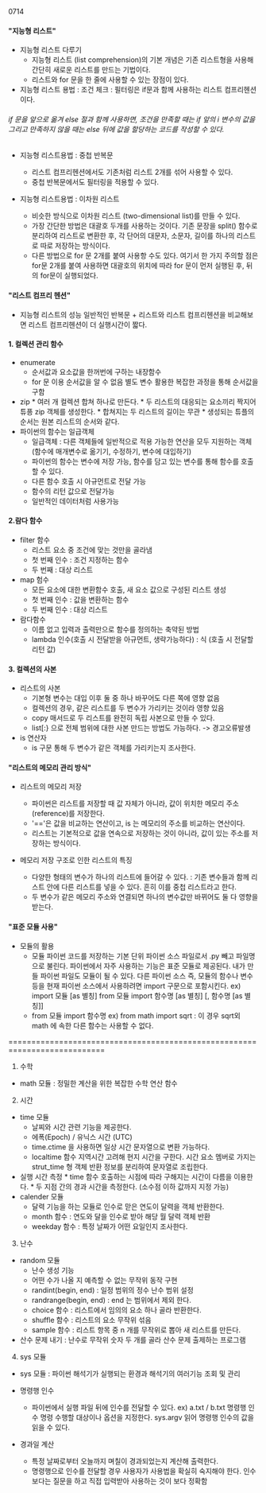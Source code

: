 0714

#### "지능형 리스트"

* 지능형 리스트 다루기
  * 지능형 리스트 (list comprehension)의 기본 개념은 기존 리스트형을 사용해 간단히 새로운 리스트를 만드는 기법이다.
  * 리스트와 for 문을 한 줄에 사용할 수 있는 장점이 있다.
* 지능형 리스트 용법 : 조건 체크
  : 필터링은 if문과 함께 사용하는 리스트 컴프리헨션이다.

###### if 문을 앞으로 옮겨 else 절과 함께 사용하면, 조건을 만족할 때는 if 앞의 i 변수의 값을 그리고 만족하지 않을 때는 else 뒤에 값을 할당하는 코드를 작성할 수 있다.

* 지능형 리스트용법 : 중첩 반복문
     * 리스트 컴프리헨션에서도 기존처럼 리스트 2개를 섞어 사용할 수 있다.
  * 중첩 반복문에서도 필터링을 적용할 수 있다.

* 지능형 리스트용법 : 이차원 리스트
    * 비슷한 방식으로 이차원 리스트 (two-dimensional list)를 만들 수 있다.
    * 가장 간단한 방법은 대괄호 두개를 사용하는 것이다. 기존 문장을 split() 함수로 분리하여 리스트로 변환한 후, 각 단어의 대문자, 소문자, 길이를 하나의 리스트로 따로 저장하는 방식이다.
    * 다른 방법으로 for  문 2개를 붙여 사용항 수도 있다. 여기서 한 가지 주의할 점은 for문 2개를 붙여 사용하면 대괄호의 위치에 따라 for 문이 먼저 실행된 후, 뒤의 for문이 실행되었다.

#### "리스트 컴프리 헨션"

* 지능형 리스트의 성능
  일반적인 반복문 + 리스트와 리스트 컴프리헨션을 비교해보면 리스트 컴프리헨션이 더 실행시간이 짧다.

#### 1. 컬렉션 관리 함수

* enumerate
   * 순서값과 요소값을 한꺼번에 구하는 내장함수
   * for 문  이용
           순서값을 알 수 없음
           별도 변수 활용한 복잡한 과정을 통해 순서값을 구함
 * zip
       * 여러 개 컬렉션 합쳐 하나로 만든다.
       * 두 리스트의 대응되는 요소끼리 짝지어 튜픙 zip 객체를 생성한다.
       * 합쳐지는 두 리스트의 길이는 무관
       * 생성되는 튜플의 순서는 원본 리스트의 순서와 같다.
 * 파이썬의 함수는 일급객체
   * 일급객체 : 다른 객체들에 일반적으로 적용 가능한 연산을 모두 지원하는 객체
           (함수에 매개변수로 옮기기, 수정하기, 변수에 대입하기)
   * 파이썬의 함수는 변수에 저장 가능, 함수를 담고 있는 변수를 통해 함수를 호출할 수 있다.
   * 다른 함수 호출 시 아규먼트로 전달 가능
   * 함수의 리턴 값으로 전달가능
   * 일반적인 데이터처럼 사용가능

#### 2.람다 함수

* filter 함수
   * 리스트 요소 중 조건에 맞는 것만을 골라냄
   * 첫 번째 인수 : 조건 지정하는 함수
   * 두 번째 : 대상 리스트
 * map 험수
   * 모든 요소에 대한 변환함수 호출, 새 요소 값으로 구성된 리스트 생성
   * 첫 번째 인수 : 값을 변환하는 함수
   * 두 번째 인수 : 대상 리스트
 * 람다함수
   * 이름 없고 입력과 출력만으로 함수를 정의하는 축약된 방법
   * lambda 인수(호출 시 전달받을 아규먼트, 생략가능하다) : 식 (호출 시 전달할 리턴 값)

#### 3. 컬렉션의 사본

* 리스트의 사본
   * 기본형 변수는 대입 이후 둘 중 하나 바꾸어도 다른 쪽에 영향 없음
   * 컬렉션의 경우, 같은 리스트를 두 변수가 가리키는 것이라 영향 있음
   * copy 매서드로 두 리스트를 완전히 독립 사본으로 만들 수 있다.
   * list[:} 으로 전체 범위에 대한 사본 만드는 방법도 가능하다. -> 경고오류발생
 * is 연산자
   * is 구문 통해 두 변수가 같은 객체를 가리키는지 조사한다.

#### "리스트의 메모리 관리 방식"

* 리스트의 메모리 저장
  * 파이썬은 리스트를 저장할 때 값 자체가 아니라, 값이 위치한 메모리 주소(reference)를 저장한다.
  * '=='은 값을 비교하는 연산이고, is 는 메모리의 주소를 비교하는 연산이다.
  * 리스트는 기본적으로 값을 연속으로 저장하는 것이 아니라, 값이 있는 주소를 저장하는 방식이다.

* 메모리 저장 구조로 인한 리스트의 특징
     - 다양한 형태의 변수가 하나의 리스트에 들어갈 수 있다.
          : 기존 변수들과 함께 리스트 안에 다른 리스트를 넣을 수 있다. 흔히 이를 중첩 리스트라고 한다.
     - 두 변수가 같은 메모리 주소와 연결되면 하나의 변수값만 바뀌어도 둘 다 영향을 받는다.

#### "표준 모듈 사용"

* 모듈의 활용
  * 모듈
    파이썬 코드를 저장하는 기본 단위
    파이썬 소스 파일로서 .py 빼고 파일명으로 불린다.
    파이썬에서 자주 사용하는 기능은 표준 모듈로 제공된다.
    내가 만들 파이썬 파일도 모듈이 될 수 있다.
    다른 파이썬 소스 즉, 모듈의 함수나 변수 등을 현재 파이썬 소스에서 사용하려면 import  구문으로 포함시킨다.
                    ex) import 모듈 [as 별칭]
                          from 모듈 import 함수명 [as 별칭] [, 함수명 [as 별칭]]
  * from 모듈 import 함수명
            ex) from math import sqrt :  이 경우 sqrt외 math 에 속한 다른 함수는 사용할 수 없다.

===========================================================================

1. 수학

  * math 모듈
     : 정밀한 계산을 위한 복잡한 수학 연산 함수

2. 시간

  * time 모듈
     * 날찌와 시간 관련 기능을 제공한다.
     * 에폭(Epoch) / 유닉스 시간 (UTC)
     * time.ctime 을 사용하면 일상 시간 문자열으로 변환 가능하다.
     * localtime 함수
             지역시간 고려해 현지 시간을 구한다.
             시간 요소 멤버로 가지는 strut_time 형 객체 반환
             정보를 분리하여 문자열로 조립한다.
   * 실행 시간 측정
         * time 함수 호출하는 시점에 따라 구해지는 시간이 다름을 이용한다.
         * 두 지점 간의 경과 시간을 측정한다. (소수점 이하 값까지 지정 가능)
   * calender 모듈
     * 달력 기능을 하는 모듈로 인수로 맏은 연도이 달력을 객체 반환한다.
     * month 함수 : 연도와 달을 인수로 받아 해당 월 달력 객체 반환
     * weekday 함수 : 특정 날짜가 어떤 요일인지 조사한다.

3. 난수

  * random 모듈
     * 난수 생성 기능
     * 어떤 수가 나올 지 예측할 수 없는 무작위 동작 구현
     * randint(begin, end) : 일정 범위의 정수 난수 범위 설정
     * randrange(begin, end) : end 는 범위에서 제외 한다.
     * choice 함수 : 리스트에서 임의의 요소 하나 골라 반환한다.
     * shuffle  함수 : 리스트의 요소 무작위 섞음
     * sample 함수 : 리스트 항목 중 n 개를 무작위로 뽑아 새 리스트를 만든다.
   * 산수 문제 내기 : 난수로 무작위 숫자 두 개를 골라 산수 문제 출제하는 프로그램

4. sys 모듈

  * sys 모듈
         : 파이썬 해석기가 실행되는 환경과 해석기의 여러기능 조회 및 관리

  * 명령행 인수
     * 파이썬에서 실행 파일 뒤에 인수를 전달할 수 있다.
         ex) a.txt / b.txt
                 명령행 인수
                 명령 수행할 대상이나 옵션을 지정한다.
                sys.argv 읽어 명령행 인수의 값을 읽을 수 있다.
   * 경과일 계산
        * 특정 날짜로부터 오늘까지 며칠이 경과되었는지 계산해 출력한다.
        * 명령행으로 인수를 전달할 경우 사용자가 사용법을 확실히 숙지해야 한다. 인수보다는 질문을 하고 직접 입력받아 사용하는 것이 보다 정확함
